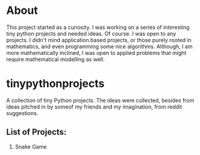 # About
This project started as a curiosity. I was working on a series of interesting tiny python projects and needed ideas. Of course. I was open to any projects. I didn't mind application based projects, or those purely rooted in mathematics, and even programming some nice algorithms. Although, I am more mathematically inclined, I was open to applied problems that might require mathematical modelling as well.

# tinypythonprojects
A collection of tiny Python projects. The ideas were collected, besides from ideas pitched in by someof my friends and my imagination, from reddit suggestions.

## List of Projects:
1. Snake Game

